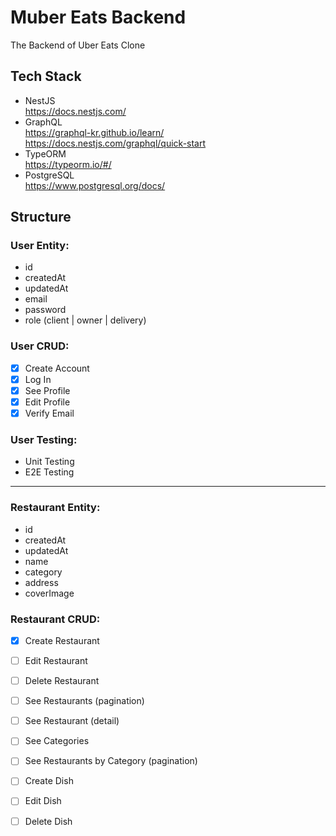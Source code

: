 # Muber Eats Backend

The Backend of Uber Eats Clone

## Tech Stack

- NestJS
  <br>https://docs.nestjs.com/
- GraphQL
  <br>https://graphql-kr.github.io/learn/
  <br>https://docs.nestjs.com/graphql/quick-start
- TypeORM
  <br>https://typeorm.io/#/
- PostgreSQL
  <br>https://www.postgresql.org/docs/

## Structure

### User Entity:

- id
- createdAt
- updatedAt
  <br>
- email
- password
- role (client | owner | delivery)

### User CRUD:

- [x] Create Account
- [x] Log In
- [x] See Profile
- [x] Edit Profile
- [x] Verify Email

### User Testing:

- Unit Testing
- E2E Testing

---

### Restaurant Entity:

- id
- createdAt
- updatedAt
  <br>
- name
- category
- address
- coverImage

### Restaurant CRUD:

- [x] Create Restaurant
- [ ] Edit Restaurant
- [ ] Delete Restaurant
- [ ] See Restaurants (pagination)
- [ ] See Restaurant (detail)

- [ ] See Categories
- [ ] See Restaurants by Category (pagination)

- [ ] Create Dish
- [ ] Edit Dish
- [ ] Delete Dish
